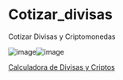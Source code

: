 # Cotizar_divisas
Cotizar Divisas y Criptomonedas

![image](https://user-images.githubusercontent.com/86979361/187542021-5d4ad0b9-5356-4532-bb9a-6302a09841c0.png)![image](https://user-images.githubusercontent.com/86979361/187542230-ea4cef9c-c60a-48c9-9ebe-80c466cf8c82.png)


[Calculadora de Divisas y Criptos](https://maxibarbo.github.io/Cotizar_divisas/index.html)
